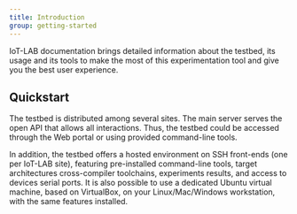 ```yaml
---
title: Introduction
group: getting-started
---
```


<p class="lead">
IoT-LAB documentation brings detailed information about the testbed, its usage and its tools to make the most of this experimentation tool and give you the best user experience.
</p>

## Quickstart

The testbed is distributed among several sites. The main server serves the open API that allows all interactions. Thus, the testbed could be accessed through the Web portal or using provided command-line tools.

In addition, the testbed offers a hosted environment on SSH front-ends (one per IoT-LAB site), featuring pre-installed command-line tools, target architectures cross-compiler toolchains, experiments results, and access to devices serial ports. It is also possible to use a dedicated Ubuntu virtual machine, based on VirtualBox, on your Linux/Mac/Windows workstation, with the same features installed.
